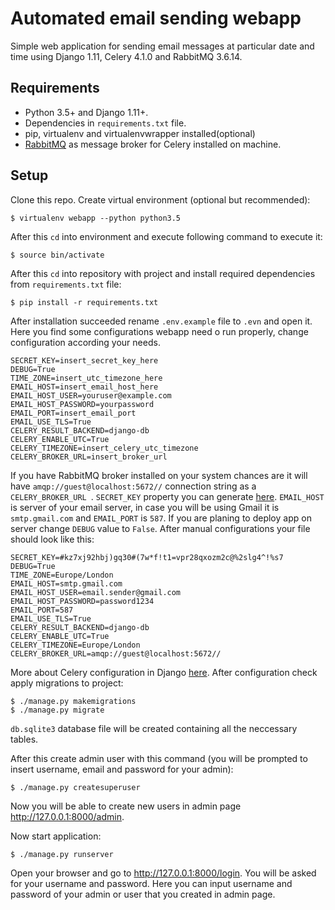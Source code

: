 # Automated email sending webapp

Simple web application for sending email messages at particular date and time using Django 1.11, Celery 4.1.0 and RabbitMQ 3.6.14.

## Requirements
* Python 3.5+ and Django 1.11+.
* Dependencies in `requirements.txt` file.
* pip, virtualenv and virtualenvwrapper installed(optional)
* [RabbitMQ](https://www.rabbitmq.com/) as message broker for Celery installed on machine.

## Setup

Clone this repo. Create virtual environment (optional but recommended):

	$ virtualenv webapp --python python3.5

After this `cd` into environment and execute following command to execute it:

	$ source bin/activate

After this `cd` into repository with project and install required dependencies from `requirements.txt` file:

	$ pip install -r requirements.txt

After installation succeeded  rename `.env.example` file to `.evn` and open it. Here you find some configurations webapp need o run properly, change configuration according your needs.

	SECRET_KEY=insert_secret_key_here
	DEBUG=True
	TIME_ZONE=insert_utc_timezone_here
	EMAIL_HOST=insert_email_host_here
	EMAIL_HOST_USER=youruser@example.com
	EMAIL_HOST_PASSWORD=yourpassword
	EMAIL_PORT=insert_email_port
	EMAIL_USE_TLS=True
	CELERY_RESULT_BACKEND=django-db
	CELERY_ENABLE_UTC=True
	CELERY_TIMEZONE=insert_celery_utc_timezone
	CELERY_BROKER_URL=insert_broker_url

 If you have RabbitMQ broker installed on your system chances are it will have `amqp://guest@localhost:5672//` connection string as a `CELERY_BROKER_URL `. `SECRET_KEY` property you can generate [here](https://www.miniwebtool.com/django-secret-key-generator/). ``EMAIL_HOST`` is server of your email server, in case you will be using Gmail it is ``smtp.gmail.com`` and ``EMAIL_PORT`` is ``587``. If you are planing to deploy app on server change ``DEBUG`` value to ``False``. After manual configurations your file should look like this:

	SECRET_KEY=#kz7xj92hbj)gq30#(7w*f!t1=vpr28qxozm2c@%2slg4^!%s7
	DEBUG=True
	TIME_ZONE=Europe/London
	EMAIL_HOST=smtp.gmail.com
	EMAIL_HOST_USER=email.sender@gmail.com
	EMAIL_HOST_PASSWORD=password1234
	EMAIL_PORT=587
	EMAIL_USE_TLS=True
	CELERY_RESULT_BACKEND=django-db
	CELERY_ENABLE_UTC=True
	CELERY_TIMEZONE=Europe/London
	CELERY_BROKER_URL=amqp://guest@localhost:5672//

More about Celery configuration in Django [here](http://docs.celeryproject.org/en/latest/django/first-steps-with-django.html). After configuration check apply migrations to project:

	$ ./manage.py makemigrations
	$ ./manage.py migrate

`db.sqlite3` database file will be created containing all the neccessary tables.

After this create admin user with this command (you will be prompted to insert username, email and password for your admin):

	$ ./manage.py createsuperuser

Now you will be able to create new users in admin page http://127.0.0.1:8000/admin.

Now start application:

	$ ./manage.py runserver


Open your browser and go to http://127.0.0.1:8000/login. You will be asked for your username and password. Here you can input username and password of your admin or user that you created in admin page.
